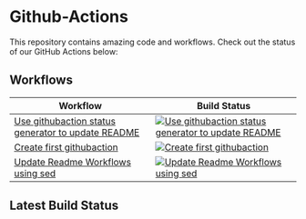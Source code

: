 # Github-Actions

This repository contains amazing code and workflows. Check out the status of our GitHub Actions below:

## Workflows

<!-- START_ACTIONS_TABLE -->

| Workflow                                                                                            | Build Status                                                                                                                                                                                                                                                          |
| --------------------------------------------------------------------------------------------------- | --------------------------------------------------------------------------------------------------------------------------------------------------------------------------------------------------------------------------------------------------------------------- |
| [Use githubaction status generator to update README](.github/workflows/readme-customgenerator.yaml) | [![Use githubaction status generator to update README](https://github.com/GirishCodeAlchemy/github-action/actions/workflows/readme-customgenerator.yaml/badge.svg)](https://github.com/GirishCodeAlchemy/github-action/actions/workflows/readme-customgenerator.yaml) |
| [Create first githubaction](.github/workflows/readme-script.yaml)                                   | [![Create first githubaction](https://github.com/GirishCodeAlchemy/github-action/actions/workflows/readme-script.yaml/badge.svg)](https://github.com/GirishCodeAlchemy/github-action/actions/workflows/readme-script.yaml)                                            |
| [Update Readme Workflows using sed](.github/workflows/readme-sed-cronjob.yaml)                      | [![Update Readme Workflows using sed](https://github.com/GirishCodeAlchemy/github-action/actions/workflows/readme-sed-cronjob.yaml/badge.svg)](https://github.com/GirishCodeAlchemy/github-action/actions/workflows/readme-sed-cronjob.yaml)                          |

<!-- END_ACTIONS_TABLE -->

## Latest Build Status
